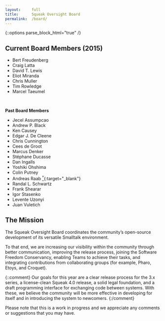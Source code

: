 ```yaml
---
layout:     full
title:      Squeak Oversight Board
permalink:  /board/
---
```

{::options parse_block_html="true" /}
<div class="row">
<div class="col-md-6 col-lg-6">

## Current Board Members (2015)

- Bert Freudenberg
- Craig Latta
- David T. Lewis
- Eliot Miranda
- Chris Muller
- Tim Rowledge
- Marcel Taeumel

<br />

**Past Board Members**

- Jecel Assumpcao
- Andrew P. Black
- Ken Causey
- Edgar J. De Cleene
- Chris Cunnington
- Cees de Groot
- Marcus Denker
- Stéphane Ducasse
- Dan Ingalls
- Yoshiki Ohshima
- Colin Putney
- Andreas Raab [<sup>&dagger;</sup>][raab]{:target="_blank"}
- Randal L. Schwartz
- Frank Shearar
- Igor Stasenko
- Levente Uzonyi
- Juan Vuletich

[raab]: http://en.wikipedia.org/wiki/Andreas_Raab


</div>
<div class="col-md-6 col-lg-6">

## The Mission

The Squeak Oversight Board coordinates the community’s open-source development of its versatile Smalltalk environment.

To that end, we are increasing our visibility within the community through better communication, improving the release process, joining the Software Freedom Conservancy, enabling Teams to achieve their tasks, and integrating contributions from collaborating groups (for example, Pharo, Etoys, and Croquet).

{::comment}
Our goals for this year are a clear release process for the 3.x series, a license-clean Squeak 4.0 release, a solid legal foundation, and a draft programming interface for exchanging code between systems.  With these, we believe the community will be more effective in developing for itself and in introducing the system to newcomers.
{:/comment}

Please note that this is a work in progress and we appreciate any comments or suggestions that you may have.

</div>